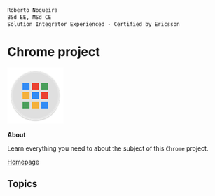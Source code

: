 ```
Roberto Nogueira  
BSd EE, MSd CE
Solution Integrator Experienced - Certified by Ericsson
```
# Chrome project

![chrome image](images/chrome.png)

**About**

Learn everything you need to about the subject of this `Chrome` project.

[Homepage](https://chrome.com)

## Topics
```
```
